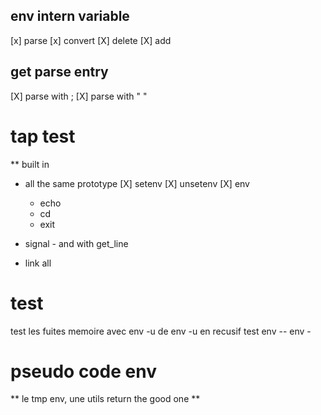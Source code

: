 ## env intern variable
[x] parse
[x] convert 
[X]  delete 
[X]  add

## get parse entry
[X] parse with ;
[X] parse with " "

# tap test
** built in 
   - all the same prototype
       [X] setenv
       [X] unsetenv
       [X] env 
       * echo
       * cd
       * exit

- signal - and with get_line
- link all


# test 
test les fuites memoire avec env -u de env -u en recusif
test env -- env -



# pseudo code env 
** le tmp env, une utils return the good one
** 
